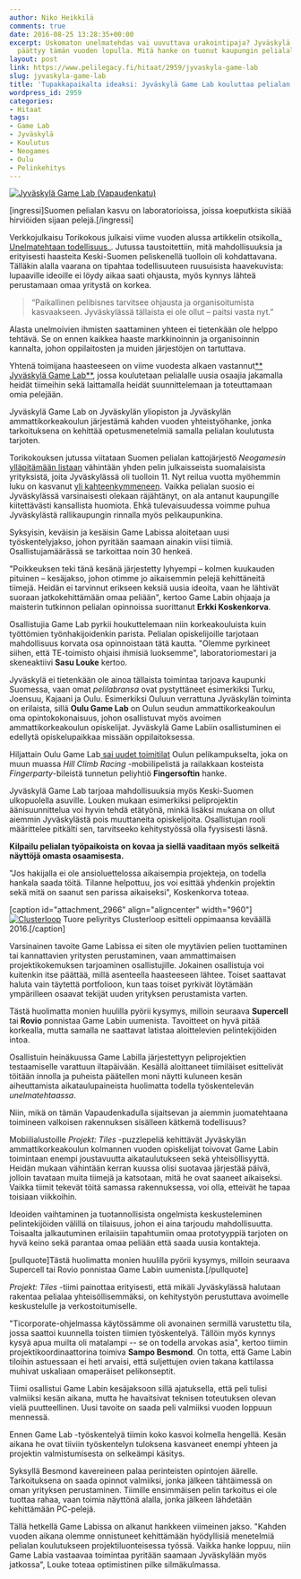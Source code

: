 ```yaml
---
author: Niko Heikkilä
comments: true
date: 2016-08-25 13:28:35+00:00
excerpt: Uskomaton unelmatehdas vai uuvuttava urakointipaja? Jyväskylä Game Lab -hanke
  päättyy tämän vuoden lopulla. Mitä hanke on tuonut kaupungin pelialalle?
layout: post
link: https://www.pelilegacy.fi/hitaat/2959/jyvaskyla-game-lab
slug: jyvaskyla-game-lab
title: 'Tupakkapaikalta ideaksi: Jyväskylä Game Lab kouluttaa pelialan uusia kykyjä'
wordpress_id: 2959
categories:
- Hitaat
tags:
- Game Lab
- Jyväskylä
- Koulutus
- Neogames
- Oulu
- Pelinkehitys
---
```


[![Jyväskylä Game Lab (Vapaudenkatu)](https://www.pelilegacy.fi/wp-content/uploads/2016/08/gamelab.jpg)](https://www.pelilegacy.fi/wp-content/uploads/2016/08/gamelab.jpg)

[ingressi]Suomen pelialan kasvu on laboratorioissa, joissa koeputkista sikiää hirviöiden sijaan pelejä.[/ingressi]

Verkkojulkaisu Torikokous julkaisi viime vuoden alussa artikkelin otsikolla_[ Unelmatehtaan todellisuus](http://torikokous.fi/unelmatehtaan-todellisuus/)_. Jutussa taustoitettiin, mitä mahdollisuuksia ja erityisesti haasteita Keski-Suomen peliskenellä tuolloin oli kohdattavana. Tälläkin alalla vaarana on tipahtaa todellisuuteen ruusuisista haavekuvista: lupaaville ideoille ei löydy aikaa saati ohjausta, myös kynnys lähteä perustamaan omaa yritystä on korkea.



<blockquote>“Paikallinen pelibisnes tarvitsee ohjausta ja organisoitumista kasvaakseen. Jyväskylässä tällaista ei ole ollut – paitsi vasta nyt.”</blockquote>



Alasta unelmoivien ihmisten saattaminen yhteen ei tietenkään ole helppo tehtävä. Se on ennen kaikkea haaste markkinoinnin ja organisoinnin kannalta, johon oppilaitosten ja muiden järjestöjen on tartuttava.

Yhtenä toimijana haasteeseen on viime vuodesta alkaen vastannut[** Jyväskylä Game Lab**](http://www.jklgamelab.fi), jossa koulutetaan pelialalle uusia osaajia jakamalla heidät tiimeihin sekä laittamalla heidät suunnittelemaan ja toteuttamaan omia pelejään.

Jyväskylä Game Lab on Jyväskylän yliopiston ja Jyväskylän ammattikorkeakoulun järjestämä kahden vuoden yhteistyöhanke, jonka tarkoituksena on kehittää opetusmenetelmiä samalla pelialan koulutusta tarjoten.

Torikokouksen jutussa viitataan Suomen pelialan kattojärjestö _Neogamesin_[ ylläpitämään listaan](http://www.neogames.fi/tietoa-toimialasta/alan-toimijat/) vähintään yhden pelin julkaisseista suomalaisista yrityksistä, joita Jyväskylässä oli tuolloin 11. Nyt reilua vuotta myöhemmin luku on kasvanut [yli kahteenkymmeneen](http://www.expa.fi/game-companies/). Vaikka pelialan suosio ei Jyväskylässä varsinaisesti olekaan räjähtänyt, on ala antanut kaupungille kiitettävästi kansallista huomiota. Ehkä tulevaisuudessa voimme puhua Jyväskylästä rallikaupungin rinnalla myös pelikaupunkina.

Syksyisin, keväisin ja kesäisin Game Labissa aloitetaan uusi työskentelyjakso, johon pyritään saamaan ainakin viisi tiimiä. Osallistujamäärässä se tarkoittaa noin 30 henkeä.

"Poikkeuksen teki tänä kesänä järjestetty lyhyempi – kolmen kuukauden pituinen – kesäjakso, johon otimme jo aikaisemmin pelejä kehittäneitä tiimejä. Heidän ei tarvinnut erikseen keksiä uusia ideoita, vaan he lähtivät suoraan jatkokehittämään omaa peliään", kertoo Game Labin ohjaaja ja maisterin tutkinnon pelialan opinnoissa suorittanut **Erkki Koskenkorva**.

Osallistujia Game Lab pyrkii houkuttelemaan niin korkeakouluista kuin työttömien työnhakijoidenkin parista. Pelialan opiskelijoille tarjotaan mahdollisuus korvata osa opinnoistaan tätä kautta. "Olemme pyrkineet siihen, että TE-toimisto ohjaisi ihmisiä luoksemme", laboratoriomestari ja skeneaktiivi **Sasu Louke** kertoo.

Jyväskylä ei tietenkään ole ainoa tällaista toimintaa tarjoava kaupunki Suomessa, vaan omat _pelilabransa_ ovat pystyttäneet esimerkiksi Turku, Joensuu, Kajaani ja Oulu. Esimerkiksi Ouluun verrattuna Jyväskylän toiminta on erilaista, sillä **Oulu Game Lab** on Oulun seudun ammattikorkeakoulun oma opintokokonaisuus, johon osallistuvat myös avoimen ammattikorkeakoulun opiskelijat. Jyväskylä Game Labiin osallistuminen ei edellytä opiskelupaikkaa missään oppilaitoksessa.

Hiljattain Oulu Game Lab[ sai uudet toimitilat](http://www.kaleva.fi/uutiset/oulu/oulun-pelikampuksen-toiminta-kaynnistyy-oulu-game-lab-muuttaa-kampuksen-tiloihin/735214/) Oulun pelikampukselta, joka on muun muassa _Hill Climb Racing_ -mobiilipelistä ja railakkaan kosteista _Fingerparty_-bileistä tunnetun peliyhtiö **Fingersoftin** hanke.

Jyväskylä Game Lab tarjoaa mahdollisuuksia myös Keski-Suomen ulkopuolella asuville. Louken mukaan esimerkiksi peliprojektin äänisuunnittelua voi hyvin tehdä etätyönä, minkä lisäksi mukana on ollut aiemmin Jyväskylästä pois muuttaneita opiskelijoita. Osallistujan rooli määrittelee pitkälti sen, tarvitseeko kehitystyössä olla fyysisesti läsnä.

**Kilpailu pelialan työpaikoista on kovaa ja siellä vaaditaan myös selkeitä näyttöjä omasta osaamisesta.**

"Jos hakijalla ei ole ansioluettelossa aikaisempia projekteja, on todella hankala saada töitä. Tilanne helpottuu, jos voi esittää yhdenkin projektin sekä mitä on saanut sen parissa aikaiseksi", Koskenkorva toteaa.

[caption id="attachment_2966" align="aligncenter" width="960"][![Clusterloop](https://www.pelilegacy.fi/wp-content/uploads/2016/08/clusterloop.jpg)](https://www.pelilegacy.fi/wp-content/uploads/2016/08/clusterloop.jpg) Tuore peliyritys Clusterloop esitteli oppimaansa keväällä 2016.[/caption]

Varsinainen tavoite Game Labissa ei siten ole myytävien pelien tuottaminen tai kannattavien yritysten perustaminen, vaan ammattimaisen projektikokemuksen tarjoaminen osallistujille. Jokainen osallistuja voi kuitenkin itse päättää, millä asenteella haasteeseen lähtee. Toiset saattavat haluta vain täytettä portfolioon, kun taas toiset pyrkivät löytämään ympärilleen osaavat tekijät uuden yrityksen perustamista varten.

Tästä huolimatta monien huulilla pyörii kysymys, milloin seuraava **Supercell** tai **Rovio** ponnistaa Game Labin uumenista. Tavoitteet on hyvä pitää korkealla, mutta samalla ne saattavat latistaa aloittelevien pelintekijöiden intoa.

Osallistuin heinäkuussa Game Labilla järjestettyyn peliprojektien testaamiselle varattuun iltapäivään. Kesällä aloittaneet tiimiläiset esittelivät töitään innolla ja puheista päätellen moni näytti kuluneen kesän aiheuttamista aikataulupaineista huolimatta todella työskentelevän _unelmatehtaassa_.

Niin, mikä on tämän Vapaudenkadulla sijaitsevan ja aiemmin juomatehtaana toimineen valkoisen rakennuksen sisälleen kätkemä todellisuus?

Mobiilialustoille _Projekt: Tiles_ -puzzlepeliä kehittävät Jyväskylän ammattikorkeakoulun kolmannen vuoden opiskelijat toivovat Game Labin toimintaan enempi joustavuutta aikataulutukseen sekä yhteisöllisyyttä. Heidän mukaan vähintään kerran kuussa olisi suotavaa järjestää päivä, jolloin tavataan muita tiimejä ja katsotaan, mitä he ovat saaneet aikaiseksi. Vaikka tiimit tekevät töitä samassa rakennuksessa, voi olla, etteivät he tapaa toisiaan viikkoihin.

Ideoiden vaihtaminen ja tuotannollisista ongelmista keskusteleminen pelintekijöiden välillä on tilaisuus, johon ei aina tarjoudu mahdollisuutta. Toisaalta jalkautuminen erilaisiin tapahtumiin omaa prototyyppiä tarjoten on hyvä keino sekä parantaa omaa peliään että saada uusia kontakteja.

[pullquote]Tästä huolimatta monien huulilla pyörii kysymys, milloin seuraava Supercell tai Rovio ponnistaa Game Labin uumenista.[/pullquote]

_Projekt: Tiles_ -tiimi painottaa erityisesti, että mikäli Jyväskylässä halutaan rakentaa pelialaa yhteisöllisemmäksi, on kehitystyön perustuttava avoimelle keskustelulle ja verkostoitumiselle.

"Ticorporate-ohjelmassa käytössämme oli avonainen sermillä varustettu tila, jossa saattoi kuunnella toisten tiimien työskentelyä. Tällöin myös kynnys kysyä apua muilta oli matalampi -- se on todella arvokas asia", kertoo tiimin projektikoordinaattorina toimiva **Sampo Besmond**. On totta, että Game Labin tiloihin astuessaan ei heti arvaisi, että suljettujen ovien takana kattilassa muhivat uskaliaan omaperäiset pelikonseptit.

Tiimi osallistui Game Labin kesäjaksoon sillä ajatuksella, että peli tulisi valmiiksi kesän aikana, mutta he havaitsivat teknisen toteutuksen olevan vielä puutteellinen. Uusi tavoite on saada peli valmiiksi vuoden loppuun mennessä.

Ennen Game Lab -työskentelyä tiimin koko kasvoi kolmella hengellä. Kesän aikana he ovat tiiviin työskentelyn tuloksena kasvaneet enempi yhteen ja projektin valmistumisesta on selkeämpi käsitys.

Syksyllä Besmond kavereineen palaa perinteisten opintojen äärelle. Tarkoituksena on saada opinnot valmiiksi, jonka jälkeen tähtäimessä on oman yrityksen perustaminen. Tiimille ensimmäisen pelin tarkoitus ei ole tuottaa rahaa, vaan toimia näyttönä alalla, jonka jälkeen lähdetään kehittämään PC-pelejä.

Tällä hetkellä Game Labissa on alkanut hankkeen viimeinen jakso. "Kahden vuoden aikana olemme onnistuneet kehittämään hyödyllisiä menetelmiä pelialan koulutukseen projektiluonteisessa työssä. Vaikka hanke loppuu, niin Game Labia vastaavaa toimintaa pyritään saamaan Jyväskylään myös jatkossa", Louke toteaa optimistinen pilke silmäkulmassa.
